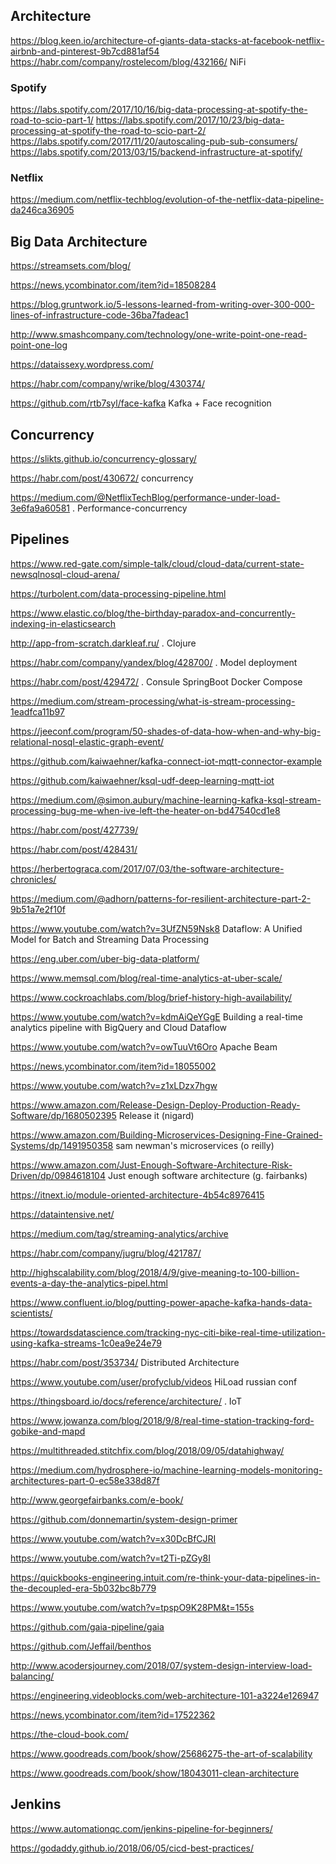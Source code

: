 ## Architecture

<https://blog.keen.io/architecture-of-giants-data-stacks-at-facebook-netflix-airbnb-and-pinterest-9b7cd881af54>
<https://habr.com/company/rostelecom/blog/432166/> NiFi

### Spotify
<https://labs.spotify.com/2017/10/16/big-data-processing-at-spotify-the-road-to-scio-part-1/>
<https://labs.spotify.com/2017/10/23/big-data-processing-at-spotify-the-road-to-scio-part-2/>
<https://labs.spotify.com/2017/11/20/autoscaling-pub-sub-consumers/>
<https://labs.spotify.com/2013/03/15/backend-infrastructure-at-spotify/>

### Netflix
<https://medium.com/netflix-techblog/evolution-of-the-netflix-data-pipeline-da246ca36905>

## Big Data Architecture

<https://streamsets.com/blog/>

<https://news.ycombinator.com/item?id=18508284>

<https://blog.gruntwork.io/5-lessons-learned-from-writing-over-300-000-lines-of-infrastructure-code-36ba7fadeac1>

<http://www.smashcompany.com/technology/one-write-point-one-read-point-one-log>

<https://dataissexy.wordpress.com/>

<https://habr.com/company/wrike/blog/430374/>

<https://github.com/rtb7syl/face-kafka> Kafka + Face recognition

## Concurrency

<https://slikts.github.io/concurrency-glossary/>

<https://habr.com/post/430672/> concurrency

<https://medium.com/@NetflixTechBlog/performance-under-load-3e6fa9a60581> . Performance-concurrency

## Pipelines

<https://www.red-gate.com/simple-talk/cloud/cloud-data/current-state-newsqlnosql-cloud-arena/>

<https://turbolent.com/data-processing-pipeline.html>

<https://www.elastic.co/blog/the-birthday-paradox-and-concurrently-indexing-in-elasticsearch>

<http://app-from-scratch.darkleaf.ru/> . Clojure

https://habr.com/company/yandex/blog/428700/ .  Model deployment

<https://habr.com/post/429472/> .  Consule SpringBoot Docker Compose

<https://medium.com/stream-processing/what-is-stream-processing-1eadfca11b97>

<https://jeeconf.com/program/50-shades-of-data-how-when-and-why-big-relational-nosql-elastic-graph-event/>

<https://github.com/kaiwaehner/kafka-connect-iot-mqtt-connector-example>

<https://github.com/kaiwaehner/ksql-udf-deep-learning-mqtt-iot>

<https://medium.com/@simon.aubury/machine-learning-kafka-ksql-stream-processing-bug-me-when-ive-left-the-heater-on-bd47540cd1e8>

<https://habr.com/post/427739/>

<https://habr.com/post/428431/>

<https://herbertograca.com/2017/07/03/the-software-architecture-chronicles/>

<https://medium.com/@adhorn/patterns-for-resilient-architecture-part-2-9b51a7e2f10f>

<https://www.youtube.com/watch?v=3UfZN59Nsk8> Dataflow: A Unified Model for Batch and Streaming Data Processing

<https://eng.uber.com/uber-big-data-platform/>

<https://www.memsql.com/blog/real-time-analytics-at-uber-scale/>

<https://www.cockroachlabs.com/blog/brief-history-high-availability/>

<https://www.youtube.com/watch?v=kdmAiQeYGgE> Building a real-time analytics pipeline with BigQuery and Cloud Dataflow

<https://www.youtube.com/watch?v=owTuuVt6Oro> Apache Beam

<https://news.ycombinator.com/item?id=18055002> 

<https://www.youtube.com/watch?v=z1xLDzx7hgw>

<https://www.amazon.com/Release-Design-Deploy-Production-Ready-Software/dp/1680502395> Release it (nigard)

<https://www.amazon.com/Building-Microservices-Designing-Fine-Grained-Systems/dp/1491950358>
sam newman's microservices (o reilly)

<https://www.amazon.com/Just-Enough-Software-Architecture-Risk-Driven/dp/0984618104>
Just enough software architecture (g. fairbanks)

<https://itnext.io/module-oriented-architecture-4b54c8976415>

<https://dataintensive.net/>

<https://medium.com/tag/streaming-analytics/archive>

<https://habr.com/company/jugru/blog/421787/>

<http://highscalability.com/blog/2018/4/9/give-meaning-to-100-billion-events-a-day-the-analytics-pipel.html>

<https://www.confluent.io/blog/putting-power-apache-kafka-hands-data-scientists/>

<https://towardsdatascience.com/tracking-nyc-citi-bike-real-time-utilization-using-kafka-streams-1c0ea9e24e79>

<https://habr.com/post/353734/> Distributed Architecture

<https://www.youtube.com/user/profyclub/videos>    HiLoad russian conf  


<https://thingsboard.io/docs/reference/architecture/> .   IoT


<https://www.jowanza.com/blog/2018/9/8/real-time-station-tracking-ford-gobike-and-mapd>

<https://multithreaded.stitchfix.com/blog/2018/09/05/datahighway/>

https://medium.com/hydrosphere-io/machine-learning-models-monitoring-architectures-part-0-ec58e338d87f

<http://www.georgefairbanks.com/e-book/>

<https://github.com/donnemartin/system-design-primer>

https://www.youtube.com/watch?v=x30DcBfCJRI

https://www.youtube.com/watch?v=t2Ti-pZGy8I

<https://quickbooks-engineering.intuit.com/re-think-your-data-pipelines-in-the-decoupled-era-5b032bc8b779>

https://www.youtube.com/watch?v=tpspO9K28PM&t=155s

https://github.com/gaia-pipeline/gaia

https://github.com/Jeffail/benthos

<http://www.acodersjourney.com/2018/07/system-design-interview-load-balancing/>

https://engineering.videoblocks.com/web-architecture-101-a3224e126947

https://news.ycombinator.com/item?id=17522362

https://the-cloud-book.com/

https://www.goodreads.com/book/show/25686275-the-art-of-scalability

https://www.goodreads.com/book/show/18043011-clean-architecture

## Jenkins
https://www.automationqc.com/jenkins-pipeline-for-beginners/

https://godaddy.github.io/2018/06/05/cicd-best-practices/
